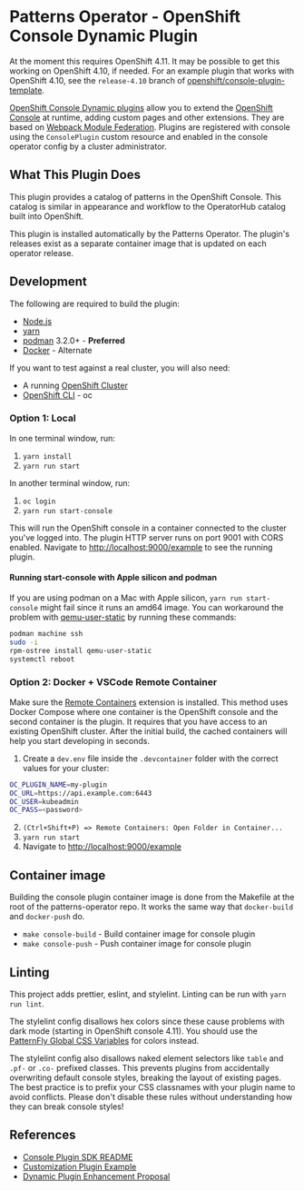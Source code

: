 # Patterns Operator - OpenShift Console Dynamic Plugin

At the moment this requires OpenShift 4.11. It may be possible to get this
working on OpenShift 4.10, if needed. For an example plugin that works with
OpenShift 4.10, see the `release-4.10` branch of
[openshift/console-plugin-template].

[OpenShift Console Dynamic plugins] allow you to extend the
[OpenShift Console] at runtime, adding custom pages and other extensions.
They are based on [Webpack Module Federation]. Plugins are registered with
console using the `ConsolePlugin` custom resource and enabled in the console
operator config by a cluster administrator.

## What This Plugin Does

This plugin provides a catalog of patterns in the OpenShift Console. This
catalog is similar in appearance and workflow to the OperatorHub catalog built
into OpenShift.

This plugin is installed automatically by the Patterns Operator. The plugin's
releases exist as a separate container image that is updated on each operator
release.

## Development

The following are required to build the plugin:

- [Node.js]
- [yarn]
- [podman] 3.2.0+ - **Preferred**
- [Docker] - Alternate

If you want to test against a real cluster, you will also need:

- A running [OpenShift Cluster]
- [OpenShift CLI] - oc


### Option 1: Local

In one terminal window, run:

1. `yarn install`
2. `yarn run start`

In another terminal window, run:

1. `oc login`
2. `yarn run start-console`

This will run the OpenShift console in a container connected to the cluster
you've logged into. The plugin HTTP server runs on port 9001 with CORS enabled.
Navigate to <http://localhost:9000/example> to see the running plugin.

#### Running start-console with Apple silicon and podman

If you are using podman on a Mac with Apple silicon, `yarn run start-console`
might fail since it runs an amd64 image. You can workaround the problem with
[qemu-user-static] by running these commands:

```bash
podman machine ssh
sudo -i
rpm-ostree install qemu-user-static
systemctl reboot
```

### Option 2: Docker + VSCode Remote Container

Make sure the [Remote Containers] extension is installed. This method uses
Docker Compose where one container is the OpenShift console and the second
container is the plugin. It requires that you have access to an existing
OpenShift cluster. After the initial build, the cached containers will help you
start developing in seconds.

1. Create a `dev.env` file inside the `.devcontainer` folder with the correct values for your cluster:

```bash
OC_PLUGIN_NAME=my-plugin
OC_URL=https://api.example.com:6443
OC_USER=kubeadmin
OC_PASS=<password>
```

2. `(Ctrl+Shift+P) => Remote Containers: Open Folder in Container...`
3. `yarn run start`
4. Navigate to <http://localhost:9000/example>

## Container image

Building the console plugin container image is done from the Makefile at the
root of the patterns-operator repo. It works the same way that `docker-build`
and `docker-push` do.

* `make console-build` - Build container image for console plugin
* `make console-push` - Push container image for console plugin

## Linting

This project adds prettier, eslint, and stylelint. Linting can be run with
`yarn run lint`.

The stylelint config disallows hex colors since these cause problems with dark
mode (starting in OpenShift console 4.11). You should use the
[PatternFly Global CSS Variables] for colors instead.

The stylelint config also disallows naked element selectors like `table` and
`.pf-` or `.co-` prefixed classes. This prevents plugins from accidentally
overwriting default console styles, breaking the layout of existing pages. The
best practice is to prefix your CSS classnames with your plugin name to avoid
conflicts. Please don't disable these rules without understanding how they can
break console styles!

## References

- [Console Plugin SDK README]
- [Customization Plugin Example]
- [Dynamic Plugin Enhancement Proposal]

[Console Plugin SDK README]: https://github.com/openshift/console/tree/master/frontend/packages/console-dynamic-plugin-sdk
[Customization Plugin Example]: https://github.com/spadgett/console-customization-plugin
[Docker]: https://www.docker.com
[Dynamic Plugin Enhancement Proposal]: https://github.com/openshift/enhancements/blob/master/enhancements/console/dynamic-plugins.md
[Node.js]: https://nodejs.org/en/
[OpenShift CLI]: https://console.redhat.com/openshift/downloads
[OpenShift Console Dynamic Plugins]: https://github.com/openshift/console/tree/master/frontend/packages/console-dynamic-plugin-sdk
[OpenShift Console]: https://github.com/openshift/console
[OpenShift cluster]: https://console.redhat.com/openshift/create
[PatternFly Global CSS Variables]: https://patternfly-react-main.surge.sh/developer-resources/global-css-variables#global-css-variables
[Podman]: https://podman.io
[Remote Containers]: https://marketplace.visualstudio.com/items?itemName=ms-vscode-remote.remote-containers
[Webpack Module Federation]: https://webpack.js.org/concepts/module-federation
[Yarn]: https://yarnpkg.com
[openshift/console-plugin-template]: https://github.com/openshift/console-plugin-template
[qemu-user-static]: https://github.com/multiarch/qemu-user-static
